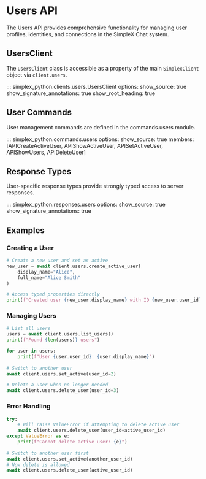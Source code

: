 # Users API

The Users API provides comprehensive functionality for managing user profiles, identities, and connections in the SimpleX Chat system.

## UsersClient

The `UsersClient` class is accessible as a property of the main `SimplexClient` object via `client.users`.

::: simplex_python.clients.users.UsersClient
    options:
      show_source: true
      show_signature_annotations: true
      show_root_heading: true

## User Commands

User management commands are defined in the commands.users module.

::: simplex_python.commands.users
    options:
      show_source: true
      members: [APICreateActiveUser, APIShowActiveUser, APISetActiveUser, APIShowUsers, APIDeleteUser]
      
## Response Types

User-specific response types provide strongly typed access to server responses.

::: simplex_python.responses.users
    options:
      show_source: true
      show_signature_annotations: true

## Examples

### Creating a User

```python
# Create a new user and set as active
new_user = await client.users.create_active_user(
    display_name="Alice",
    full_name="Alice Smith"
)

# Access typed properties directly
print(f"Created user {new_user.display_name} with ID {new_user.user_id}")
```

### Managing Users

```python
# List all users
users = await client.users.list_users()
print(f"Found {len(users)} users")

for user in users:
    print(f"User {user.user_id}: {user.display_name}")
    
# Switch to another user
await client.users.set_active(user_id=2)

# Delete a user when no longer needed
await client.users.delete_user(user_id=3)
```

### Error Handling

```python
try:
    # Will raise ValueError if attempting to delete active user
    await client.users.delete_user(user_id=active_user_id)
except ValueError as e:
    print(f"Cannot delete active user: {e}")
    
# Switch to another user first
await client.users.set_active(another_user_id)
# Now delete is allowed
await client.users.delete_user(active_user_id)